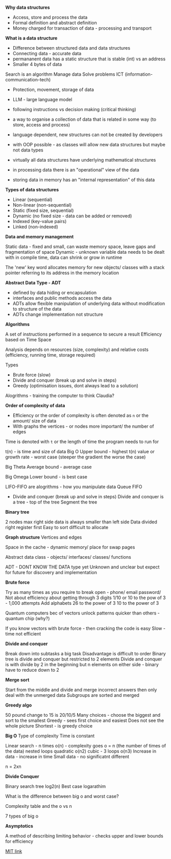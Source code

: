 __Why data structures__

- Access, store and process the data
- Formal definition and abstract definition
- Money charged for transaction of data - processing and transport

__What is a data structure__

- Difference between structured data and data structures
- Connecting data - accurate data
- permananent data has a static structure that is stable (int) vs an address
- Smaller 4 bytes of data

Search is an algorithm
Manage data
Solve problems
ICT (information-communication-tech)

- Protection, movement, storage of data
- LLM - large language model
- following instructions vs decision making (critical thinking)

- a way to organise a collection of data that is related in some way (to store, access and process)
- language dependent, new structures can not be created by developers
- with OOP possible - as classes will allow new data structures but maybe not data types
- virtually all data structures have underlying mathematical structures
- in processing data there is an "operational" view of the data
- storing data in memory has an "internal representation" of this data

__Types of data structures__

- Linear (sequential)
- Non-linear (non-sequential)
- Static (fixed size, sequential)
- Dynamic (no fixed size - data can be added or removed)
- Indexed (key-value pairs)
- Linked (non-indexed)

__Data and memory management__

Static data - fixed and small, can waste memory space, leave gaps and fragmentation of space
Dynamic - unknown variable data needs to be dealt with in compile time, data can shrink or grow in runtime

The 'new' key word allocates memory for new objects/ classes with a stack pointer referring to its address in the memory location

__Abstract Data Type - ADT__

- defined by data hiding or encapsulation
- interfaces and public methods access the data
- ADTs allow flexible manipulation of underlying data without modification to structure of the data
- ADTs change implementation not structure

__Algorithms__

A set of instructions performed in a sequence to secure a result
Efficiency based on
Time
Space

Analysis depends on
resources (size, complexity) and relative costs (efficiency, running time, storage required)

Types

- Brute force (slow)
- Divide and conquer (break up and solve in steps)
- Greedy (optimisation issues, dont always lead to a solution)

Alogrithms - training the computer to think
Claudia?

__Order of complexity of data__

- Efficiency or the order of complexity is often denoted as `n` or the amount/ size of data
- With graphs the vertices - or nodes more important/ the number of edges

Time is denoted with `t` or the length of time the program needs to run for

t(n) - is time and size of data
Big O
Upper bound - highest t(n) value or growth rate - worst case (steeper the gradient the worse the case)

Big Theta
Average bound - average case

Big Omega
Lower bound - is best case

LIFO-FIFO are alogrithms - how you manipulate data 
Queue FIFO

- Divide and conquer (break up and solve in steps)
Divide and conquer is a tree - top of the tree
Segment the tree

__Binary tree__

2 nodes max
right side data is always smaller than left side
Data divided right register first
Easy to sort difficult to allocate

__Graph structure__
Vertices and edges 

Space in the cache - dynamic memory/ place for swap pages

Abstract data class - objects/ interfaces/ classes/ functions

ADT - DONT KNOW THE DATA type yet
Unknown and unclear but expect for future for discovery and implementation

__Brute force__

Try as many times as you require to break open - phone/ email password/ 
Not about efficiency about getting through
3 digits
1/10 or 10 to the pow of 3 - 1,000 attempts 
Add alphabets
26 to the power of 3
10 to the power of 3

Quantum computers bec of vectors unlock patterns quicker than others - quantum chip (why?)

If you know vectors with brute force - then cracking the code is easy
Slow - time not efficient

__Divide and conquer__

Break down into subtasks a big task
Disadvantage is difficult to order
Binary tree is divide and conquer but restricted to 2 elements
Divide and conquer is with divide by 2 in the beginning but n elements on either side - binary have to reduce down to 2

__Merge sort__

Start from the middle and divide and merge incorrect answers then only deal with the unmerged data
Subgroups are sorted and merged

__Greedy algo__

50 pound change to 15 is 20/10/5 
Many choices - choose the biggest and sort to the smallest
Greedy - sees first choice and easiest
Does not see the whole picture
Shortest - is greedy choice 

__Big O__
Type of complexity
Time is constant

Linear search - n times
o(n) - complexity goes o = n (the number of times of the data)
nested loops
quadratic o(n2)
cubic - 3 loops
o(n3)
Increase in data - increase in time
Small data - no significatnt different

n = 2xn

__Divide Conquer__

Binary search tree
log2(n)
Best case logarathim

What is the difference between big o and worst case?

Complexity table and the o vs n

7 types of big o

__Asymptotics__ 

A method of describing limiting behavior - checks upper and lower bounds for efficiency

[MIT link](https://www.youtube.com/watch?v=HtSuA80QTyo&list=PLUl4u3cNGP61Oq3tWYp6V_F-5jb5L2iHb&ab_channel=MITOpenCourseWare)